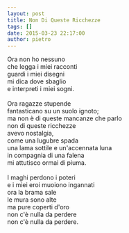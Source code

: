 ```yaml
---
layout: post
title: Non Di Queste Ricchezze
tags: []
date: 2015-03-23 22:17:00
author: pietro
---
```

Ora non ho nessuno<br/>che legga i miei racconti<br/>guardi i miei disegni<br/>mi dica dove sbaglio<br/>e interpreti i miei sogni.<br/><br/>Ora ragazze stupende<br/>fantasticano su un suolo ignoto;<br/>ma non è di queste mancanze che parlo<br/>non di queste ricchezze<br/>avevo nostalgia,<br/>come una lugubre spada<br/>una lama sottile e un'accennata luna<br/>in compagnia di una falena<br/>mi attutisco ormai di piuma.<br/><br/>I maghi perdono i poteri<br/>e i miei eroi muoiono ingannati<br/>ora la brama sale<br/>le mura sono alte<br/>ma pure coperti d'oro<br/>non c'è nulla da perdere<br/>non c'è nulla da perdere.<br/><br/>
